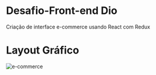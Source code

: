 # Desafio-Front-end Dio
Criação de interface e-commerce usando React com Redux

# Layout Gráfico
![e-commerce](https://user-images.githubusercontent.com/102175591/165842544-02b23042-db7f-47dc-b1db-18c17c635700.gif)
